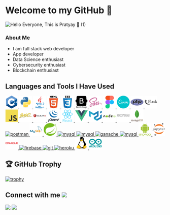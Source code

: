 # Welcome to my GitHub 👋
![Hello Everyone, This is Pratyay 👋 (1)](https://user-images.githubusercontent.com/54743822/144287587-43279dbf-bb25-4275-a6ac-fef57edb0e3e.png)

### About Me
- I am full stack web developer
- App developer
- Data Science enthusiast
- Cybersecurity enthusiast
- Blockchain enthusiast
## Languages and Tools I Have Used
<p align="left">
  <!-- CPP -->
  <a href="https://www.w3schools.com/cpp/" target="_blank"> <img src="https://raw.githubusercontent.com/devicons/devicon/master/icons/cplusplus/cplusplus-original.svg" alt="cplusplus" width="40" height="40"/> </a>
  <!-- python -->
    <a href="https://www.python.org" target="_blank"> <img src="https://raw.githubusercontent.com/devicons/devicon/master/icons/python/python-original.svg" alt="python" width="40" height="40"/> </a>
  <!-- java -->
    <a href="https://www.java.com" target="_blank"> <img src="https://raw.githubusercontent.com/devicons/devicon/master/icons/java/java-original.svg" alt="java" width="40" height="40"/> </a>
  <!-- html -->
  <a href="https://www.w3.org/html/" target="_blank"> <img src="https://raw.githubusercontent.com/devicons/devicon/master/icons/html5/html5-original-wordmark.svg" alt="html5" width="40" height="40"/> </a>
  <!-- CSS -->
  <a href="https://www.w3schools.com/css/" target="_blank"> <img src="https://raw.githubusercontent.com/devicons/devicon/master/icons/css3/css3-original-wordmark.svg" alt="css3" width="40" height="40"/> </a>
  <!-- Bootstrap -->
  <a href="https://getbootstrap.com" target="_blank"> <img src="https://raw.githubusercontent.com/devicons/devicon/master/icons/bootstrap/bootstrap-plain-wordmark.svg" alt="bootstrap" width="40" height="40"/> </a> 
  <!-- sass -->
    </a> <a href="https://sass-lang.com" target="_blank"> <img src="https://raw.githubusercontent.com/devicons/devicon/master/icons/sass/sass-original.svg" alt="sass" width="40" height="40"/> </a> 
    <!-- figma -->
  <a href="https://www.figma.com/" target="_blank"> <img src="https://github.com/devicons/devicon/blob/master/icons/figma/figma-original.svg" alt="figma" width="40" height="40"/> </a>
    <!-- canva -->
  <a href="https://www.canva.com/" target="_blank"> <img src="https://github.com/devicons/devicon/blob/master/icons/canva/canva-original.svg" alt="css3" width="40" height="40"/> </a>
    <!-- php-->
    <a href="https://www.php.net/" target="_blank"> <img src="https://github.com/devicons/devicon/blob/master/icons/php/php-original.svg" alt="php" width="40" height="40"/> </a>  
    <!-- flask-->
    <a href="https://flask.palletsprojects.com/en/2.0.x/quickstart/" target="_blank"> <img src="https://github.com/devicons/devicon/blob/master/icons/flask/flask-original-wordmark.svg" alt="flask" width="40" height="40"/> </a>  
    <!-- javascript-->
    <a href="https://developer.mozilla.org/en-US/docs/Web/JavaScript" target="_blank"> <img src="https://raw.githubusercontent.com/devicons/devicon/master/icons/javascript/javascript-original.svg" alt="javascript" width="40" height="40"/> </a>  
  <!-- babelJS -->
  <a href="https://babeljs.io/" target="_blank"> <img src="https://github.com/devicons/devicon/blob/master/icons/babel/babel-original.svg" alt="babel" width="40" height="40"/> </a>
  <!-- AngularJS -->
  <a href="https://angularjs.org/" target="_blank"> <img src="https://github.com/devicons/devicon/blob/master/icons/angularjs/angularjs-original-wordmark.svg" alt="babel" width="40" height="40"/> </a>
  <!-- jQuery-->
    <a href="https://jquery.com/" target="_blank"> <img src="https://github.com/devicons/devicon/blob/master/icons/jquery/jquery-original-wordmark.svg" alt="javascript" width="40" height="40"/> </a>
    <!-- react -->
    <a href="https://reactjs.org/" target="_blank"> <img src="https://raw.githubusercontent.com/devicons/devicon/master/icons/react/react-original-wordmark.svg" alt="react" width="40" height="40"/> </a>
    <!--vuejs-->
    <a href="https://vuejs.org/" target="_blank"> <img src="https://github.com/devicons/devicon/blob/master/icons/vuejs/vuejs-original.svg" alt="react" width="40" height="40"/> </a>
    <!-- Material-UI -->
    <a href="https://mui.com/" target="_blank"> <img src="https://github.com/devicons/devicon/blob/master/icons/materialui/materialui-original.svg" alt="react" width="40" height="40"/> </a>
    <!-- nodejs -->
<a href="https://nodejs.org" target="_blank"> <img src="https://raw.githubusercontent.com/devicons/devicon/master/icons/nodejs/nodejs-original-wordmark.svg" alt="nodejs" width="40" height="40"/> </a>
<!-- expressjs -->
  <a href="https://expressjs.com" target="_blank"> <img src="https://raw.githubusercontent.com/devicons/devicon/master/icons/express/express-original-wordmark.svg" alt="express" width="40" height="40"/> </a> 
  <!-- mongoDb -->
    <a href="https://www.mongodb.com/" target="_blank"> <img src="https://raw.githubusercontent.com/devicons/devicon/master/icons/mongodb/mongodb-original-wordmark.svg" alt="mongodb" width="40" height="40"/> </a>
    <!-- Postman -->
    <a href="https://postman.com" target="_blank"> <img src="https://www.vectorlogo.zone/logos/getpostman/getpostman-icon.svg" alt="postman" width="40" height="40"/> </a>
    <!-- mysql -->
    <a href="https://www.mysql.com/" target="_blank"> <img src="https://raw.githubusercontent.com/devicons/devicon/master/icons/mysql/mysql-original-wordmark.svg" alt="mysql" width="40" height="40"/> </a> 
    <!--spring boot-->
    <a href=https://start.spring.io/" target="_blank"> <img src="https://raw.githubusercontent.com/devicons/devicon/1119b9f84c0290e0f0b38982099a2bd027a48bf1/icons/spring/spring-original.svg" alt="spring boot" width="40" height="40"/> </a>
    <!--solidity-->
    <a href="https://docs.soliditylang.org/en/v0.8.12/" target="_blank"> <img src="https://avatars.githubusercontent.com/u/6250754?s=200&v=4" alt="mysql" width="40" height="40"/> </a>
    <!-- truffle -->
    <a href="https://trufflesuite.com/" target="_blank"> <img src="https://camo.githubusercontent.com/4485d17c3a177657700243cda0c3c8e78423102f11fbacbd9bb40d20cb1f0f27/68747470733a2f2f74727566666c6573756974652e636f6d2f696d672f74727566666c652d6c6f676f2d6461726b2e737667" alt="mysql" width="40" height="40"/> </a>
    <!--ganache-->
    <a href="https://trufflesuite.com/ganache/" target="_blank"> <img src="https://camo.githubusercontent.com/d70319ac2c816ab8bfa160416533097e3360b8afd08f920da37a4556ed77058c/68747470733a2f2f74727566666c6573756974652e6769746875622e696f2f67616e616368652f6173736574732f696d672f67616e616368652d6c6f676f2d6461726b2e737667" alt="ganache" width="40" height="40"/> </a>
    <!--Meta Mask-->
    <a href="https://metamask.io/" target="_blank"> <img src="https://avatars.githubusercontent.com/u/11744586?s=200&v=4" alt="mysql" width="40" height="40"/> </a>
<!-- android -->
    <a href="https://developer.android.com/studio" target="_blank"> <img src="https://github.com/devicons/devicon/blob/master/icons/android/android-plain-wordmark.svg" alt="java" width="40" height="40"/> </a>
    <!-- jupyter -->
    <a href="https://jupyter.org/" target="_blank"> <img src="https://github.com/devicons/devicon/blob/master/icons/jupyter/jupyter-original-wordmark.svg" alt="java" width="40" height="40"/> </a>
<!-- oracle -->
    <a href="https://www.oracle.com/" target="_blank"> <img src="https://github.com/devicons/devicon/blob/master/icons/oracle/oracle-original.svg" alt="oracle" width="40" height="40"/> </a>
    <!-- firebase -->
  <a href="https://firebase.google.com/" target="_blank"> <img src="https://www.vectorlogo.zone/logos/firebase/firebase-icon.svg" alt="firebase" width="40" height="40"/> </a>
  <!-- git -->
  <a href="https://git-scm.com/" target="_blank"> <img src="https://www.vectorlogo.zone/logos/git-scm/git-scm-icon.svg" alt="git" width="40" height="40"/> </a>
  <!-- heroku -->
  <a href="https://heroku.com" target="_blank"> <img src="https://www.vectorlogo.zone/logos/heroku/heroku-icon.svg" alt="heroku" width="40" height="40"/> </a>
  <!-- linux OS -->
    <a href="https://www.linux.org/" target="_blank"> <img src="https://raw.githubusercontent.com/devicons/devicon/master/icons/linux/linux-original.svg" alt="linux" width="40" height="40"/> </a>
    <!-- Arduino -->
    <a href="https://www.arduino.cc/" target="_blank"> <img src="https://github.com/devicons/devicon/blob/master/icons/arduino/arduino-original-wordmark.svg" alt="Arduino" width="40" height="40"/> </a>
    </p> 
    
## 🏆 GitHub Trophy

[![trophy](https://github-profile-trophy.vercel.app/?username=PratyayMallik1006&theme=onedark&row=1&column=6)](https://github.com/codescientists/github-profile-trophy) 
    

## Connect with me <img src="https://raw.githubusercontent.com/ShahriarShafin/ShahriarShafin/main/Assets/handshake.gif" height="32px">
 <a href="https://www.linkedin.com/in/pratyay-mallik-0a866a192/"><img src="https://img.shields.io/badge/linkedin-407BFF.svg?&style=for-the-badge&logo=linkedin&logoColor=white" /></a>
<a href="https://leetcode.com/PratyayMallik/"><img src="https://img.shields.io/badge/-LeetCode-FFA116?style=for-the-badge&logo=LeetCode&logoColor=black" /></a>
    
    
    
    
  
    
  <!--
**PratyayMallik1006/PratyayMallik1006** is a ✨ _special_ ✨ repository because its `README.md` (this file) appears on your GitHub profile.

Here are some ideas to get you started:

- 🔭 I’m currently working on ...
- 🌱 I’m currently learning ...
- 👯 I’m looking to collaborate on ...
- 🤔 I’m looking for help with ...
- 💬 Ask me about ...
- 📫 How to reach me: ...
- 😄 Pronouns: ...
- ⚡ Fun fact: ...
-->
